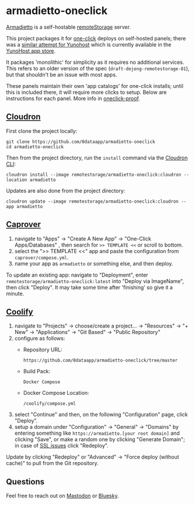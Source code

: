 # armadietto-oneclick

[Armadietto](https://github.com/remotestorage/armadietto/) is a self-hostable [remoteStorage](https://remotestorage.io) server.
  
This project packages it for [one-click](https://easyindie.app) deploys on self-hosted panels; there was a [similar attempt for Yunohost](https://community.remotestorage.io/t/armadietto-on-yunohost-front-update-proposal/747) which is currently available in the [YunoHost app store](https://apps.yunohost.org/app/armadietto).

It packages 'monolithic' for simplicity as it requires no additional services. This refers to an older version of the spec (`draft-dejong-remotestorage-01`), but that shouldn't be an issue with most apps.

These panels maintain their own 'app catalogs' for one-click installs; until this is included there, it will require more clicks to setup. Below are instructions for each panel. More info in [oneclick-proof](https://github.com/0dataapp/oneclick-proof).

## [Cloudron](https://cloudron.io)

First clone the project locally:

```
git clone https://github.com/0dataapp/armadietto-oneclick
cd armadietto-oneclick
```

Then from the project directory, run the `install` command via the [Cloudron CLI](https://docs.cloudron.io/packaging/cli/):

```
cloudron install --image remotestorage/armadietto-oneclick:cloudron --location armadietto
```

Updates are also done from the project directory:

```
cloudron update --image remotestorage/armadietto-oneclick:cloudron --app armadietto
```

## [Caprover](https://caprover.com)

1. navigate to "Apps" → "Create A New App" → "One-Click Apps/Databases"
, then search for `>> TEMPLATE <<` or scroll to bottom.
2. select the ">> TEMPLATE <<" app and paste the configuration from `caprover/compose.yml`.
3. name your app as `armadietto` or something else, and then deploy.

To update an existing app: navigate to "Deployment", enter `remotestorage/armadietto-oneclick:latest` into "Deploy via ImageName", then click "Deploy". It may take some time after 'finishing' so give it a minute.

## [Coolify](https://coolify.io)

1. navigate to "Projects" → choose/create a project… → "Resources" → "+ New" → "Applications" → "Git Based" → "Public Repository"
2. configure as follows:
	- Repository URL:
		
		```
		https://github.com/0dataapp/armadietto-oneclick/tree/master
		```
	
	- Build Pack:
		
		```
		Docker Compose
		```
	
	- Docker Compose Location:
		
		```
		/coolify/compose.yml
		```
3. select "Continue" and then, on the following "Configuration" page, click "Deploy".
4. setup a domain under "Configuration" → "General" → "Domains" by entering something like `https://armadietto.[your root domain]` and clicking "Save", or make a random one by clicking "Generate Domain"; in case of [SSL issues](https://coolify.io/docs/troubleshoot/dns-and-domains/lets-encrypt-not-working) click "Redeploy".

Update by clicking "Redeploy" or "Advanced" → "Force deploy (without cache)" to pull from the Git repository.

## Questions

Feel free to reach out on [Mastodon](https://rosano.ca/mastodon) or [Bluesky](https://rosano.ca/bluesky).
